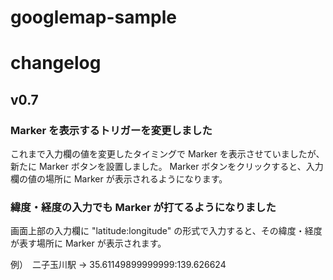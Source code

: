 googlemap-sample
================


# changelog

## v0.7

### Marker を表示するトリガーを変更しました

これまで入力欄の値を変更したタイミングで Marker を表示させていましたが、新たに Marker ボタンを設置しました。
Marker ボタンをクリックすると、入力欄の値の場所に Marker が表示されるようになります。


### 緯度・経度の入力でも Marker が打てるようになりました

画面上部の入力欄に "latitude:longitude" の形式で入力すると、その緯度・経度が表す場所に Marker が表示されます。

例）　二子玉川駅 → 35.61149899999999:139.626624

